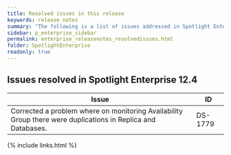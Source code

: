 ```yaml
---
title: Resolved issues in this release
keywords: release notes
summary: "The following is a list of issues addressed in Spotlight Enterprise 13.0"
sidebar: p_enterprise_sidebar
permalink: enterprise_releasenotes_resolvedissues.html
folder: SpotlightEnterprise
readonly: true
---
```




## Issues resolved in Spotlight Enterprise 12.4

Issue | ID
------|---
Corrected a problem where on monitoring Availability Group there were duplications in Replica and Databases. | DS-1779

{% include links.html %}
